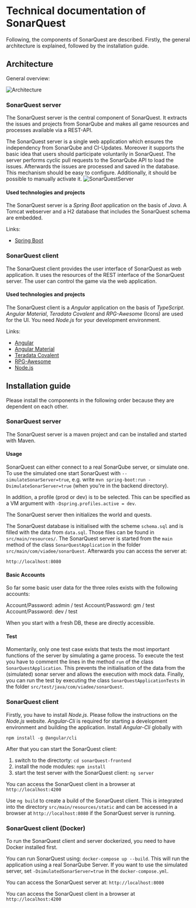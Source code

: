 # Technical documentation of SonarQuest
Following, the components of SonarQuest are described.
Firstly, the general architecture is explained, followed by the installation guide.

## Architecture
General overview:

![Architecture](docs/images/architecture.png)

### SonarQuest server

The SonarQuest server is the central component of SonarQuest. It extracts the issues and projects from SonarQube and makes all game resources and processes available via a REST-API.

The SonarQuest server is a single web application which ensures the independency from SonarQube and CI-Updates. Moreover it supports the basic idea that users should participate voluntarily in SonarQuest.
The server performs cyclic pull requests to the SonarQube API to load the issues. Afterwards the issues are processed and saved in the database. This mechanism should be easy to configure. Additionally, it should be possible to manually activate it.
![SonarQuestServer](docs/images/sonarquestserver.png)


#### Used technologies and projects
The SonarQuest server is a *Spring Boot* application on the basis of *Java*. A Tomcat webserver and a H2 database that includes the SonarQuest schema are embedded.

Links:
* [Spring Boot](https://projects.spring.io/spring-boot/)

### SonarQuest client

The SonarQuest client provides the user interface of SonarQuest as web application.
It uses the resources of the REST interface of the SonarQuest server.
The user can control the game via the web application.

#### Used technologies and projects
The SonarQuest client is a *Angular* application on the basis of *TypeScript*. *Angular Material*, *Teradata Covalent* and *RPG-Awesome* (Icons) are used for the UI. You need *Node.js* for your development environment.

Links:
* [Angular](https://angular.io)
* [Angular Material](https://material.angular.io)
* [Teradata Covalent](https://teradata.github.io/covalent/#/)
* [RPG-Awesome](https://nagoshiashumari.github.io/Rpg-Awesome/)
* [Node.js](https://nodejs.org/en/)

## Installation guide
Please install the components in the following order because they are dependent on each other.

### SonarQuest server

The SonarQuest server is a maven project and can be installed and started with Maven.

#### Usage

SonarQuest can either connect to a real SonarQube server, or simulate one. To use the simulated one start SonarQuest with `--simulateSonarServer=true`, e.g. write `mvn spring-boot:run -DsimulateSonarServer=true` (when you're in the backend directory).

In addition, a profile (prod or dev) is to be selected. This can be specified as a VM argument with `-Dspring.profiles.active = dev`.

The SonarQuest server then initializes the world and quests.

The SonarQuest database is initialised with the scheme `schema.sql` and is filled with the data from `data.sql`.
Those files can be found in `src/main/resources/`.
The SonarQuest server is started from the `main` method of the class `SonarQuestApplication` in the folder `src/main/com/viadee/sonarQuest`.
Afterwards you can access the server at:

`http://localhost:8080`

#### Basic Accounts

So far some basic user data for the three roles exists with the following accounts:

Account/Password: admin / test
Account/Password: gm / test
Account/Password: dev / test 

When you start with a fresh DB, these are directly accessible.

#### Test
Momentarily, only one test case exists that tests the most important functions of the server by simulating a game process.
To execute the test you have to comment the lines in the method `run` of the class `SonarQuestApplication`.
This prevents the initialisation of the data from the (simulated) sonar server and allows the execution with mock data.
Finally, you can run the test by executing the class `SonarQuestApplicationTests` in the folder `src/test/java/com/viadee/sonarQuest`.


### SonarQuest client

Firstly, you have to install *Node.js*. Please follow the instructions on the *Node.js* website.
*Angular-Cli* is required for starting a development environment and building the application.
Install *Angular-Cli* globally with

`npm install -g @angular/cli`

After that you can start the SonarQuest client:
1. switch to the directorty: `cd sonarQuest-frontend`
2. install the node modules: `npm install`
3. start the test server with the SonarQuest client: `ng server`

You can access the SonarQuest client in a browser at `http://localhost:4200`

Use `ng build` to create a build of the SonarQuest client. This is integrated into the directory `src/main/resources/static` and can be accessed in a browser at `http://localhost:8080` if the SonarQuest server is running.

### SonarQuest client (Docker)
To run the SonarQuest client and server dockerized, you need to have Docker installed first.

You can run SonarQuest using: `docker-compose up --build`.
This will run the application using a real SonarQube Server. If you want to use the simulated server, set `-DsimulatedSonarServer=true` in the `docker-compose.yml`. 

You can access the SonarQuest server at: `http://localhost:8080`

You can access the SonarQuest client in a browser at `http://localhost:4200`

